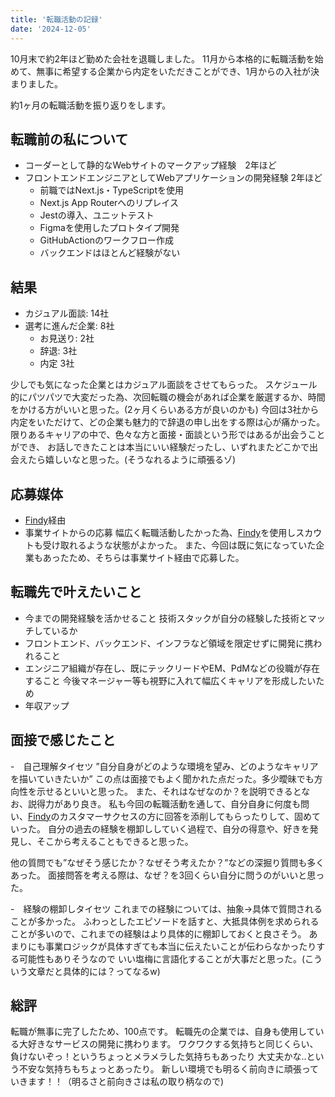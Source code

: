 ```yaml
---
title: '転職活動の記録'
date: '2024-12-05'
---
```


10月末で約2年ほど勤めた会社を退職しました。
11月から本格的に転職活動を始めて、無事に希望する企業から内定をいただきことができ、1月からの入社が決まりました。

約1ヶ月の転職活動を振り返りをします。

## 転職前の私について
- コーダーとして静的なWebサイトのマークアップ経験　2年ほど
- フロントエンドエンジニアとしてWebアプリケーションの開発経験 2年ほど
  - 前職ではNext.js・TypeScriptを使用
  - Next.js App Routerへのリプレイス
  - Jestの導入、ユニットテスト
  - Figmaを使用したプロトタイプ開発
  - GitHubActionのワークフロー作成
  - バックエンドはほとんど経験がない

## 結果
- カジュアル面談: 14社
- 選考に進んだ企業: 8社
  - お見送り: 2社
  - 辞退: 3社
  - 内定 3社
  
少しでも気になった企業とはカジュアル面談をさせてもらった。
スケジュール的にパツパツで大変だった為、次回転職の機会があれば企業を厳選するか、時間をかける方がいいと思った。(2ヶ月くらいある方が良いのかも)
今回は3社から内定をいただけて、どの企業も魅力的で辞退の申し出をする際は心が痛かった。
限りあるキャリアの中で、色々な方と面接・面談という形ではあるが出会うことができ、
お話しできたことは本当にいい経験だったし、いずれまたどこかで出会えたら嬉しいなと思った。(そうなれるように頑張るゾ)

## 応募媒体
- [Findy](https://findy-code.io)経由
- 事業サイトからの応募
幅広く転職活動したかった為、[Findy](https://findy-code.io)を使用しスカウトも受け取れるような状態がよかった。
また、今回は既に気になっていた企業もあったため、そちらは事業サイト経由で応募した。

## 転職先で叶えたいこと
- 今までの開発経験を活かせること
技術スタックが自分の経験した技術とマッチしているか
- フロントエンド、バックエンド、インフラなど領域を限定せずに開発に携われること
- エンジニア組織が存在し、既にテックリードやEM、PdMなどの役職が存在すること
今後マネージャー等も視野に入れて幅広くキャリアを形成したいため
- 年収アップ

## 面接で感じたこと
-　自己理解タイセツ
”自分自身がどのような環境を望み、どのようなキャリアを描いていきたいか”
この点は面接でもよく聞かれた点だった。多少曖昧でも方向性を示せるといいと思った。
また、それはなぜなのか？を説明できるとなお、説得力があり良き。
私も今回の転職活動を通して、自分自身に何度も問い、[Findy](https://findy-code.io)のカスタマーサクセスの方に回答を添削してもらったりして、固めていった。
自分の過去の経験を棚卸ししていく過程で、自分の得意や、好きを発見し、そこから考えることもできると思った。

他の質問でも”なぜそう感じたか？なぜそう考えたか？”などの深掘り質問も多くあった。
面接問答を考える際は、なぜ？を3回くらい自分に問うのがいいと思った。

-　経験の棚卸しタイセツ
これまでの経験については、抽象->具体で質問されることが多かった。
ふわっとしたエピソードを話すと、大抵具体例を求められることが多いので、これまでの経験はより具体的に棚卸しておくと良さそう。
あまりにも事業ロジックが具体すぎても本当に伝えたいことが伝わらなかったりする可能性もありそうなので
いい塩梅に言語化することが大事だと思った。(こういう文章だと具体的には？ってなるw)

## 総評
転職が無事に完了したため、100点です。
転職先の企業では、自身も使用している大好きなサービスの開発に携わります。
ワクワクする気持ちと同じくらい、負けないぞっ！というちょっとメラメラした気持ちもあったり
大丈夫かな..という不安な気持ちもちょっとあったり。
新しい環境でも明るく前向きに頑張っていきます！！（明るさと前向きさは私の取り柄なので)
